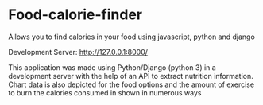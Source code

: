# Food-calorie-finder
 Allows you to find calories in your food using javascript, python and django
 
 Development Server: http://127.0.0.1:8000/

 This application was made using Python/Django (python 3) in a development server with the help of an API to extract nutrition information. Chart data is also depicted for the food options and the amount of exercise to burn the calories consumed in shown in numerous ways
 
